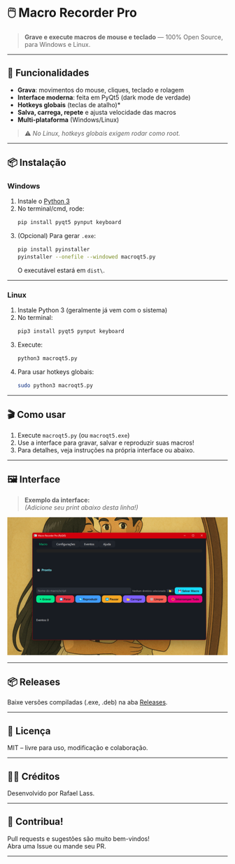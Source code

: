 # 🖱️ Macro Recorder Pro

> **Grave e execute macros de mouse e teclado** — 100% Open Source, para Windows e Linux.

---

## 🚀 Funcionalidades

- **Grava**: movimentos do mouse, cliques, teclado e rolagem
- **Interface moderna**: feita em PyQt5 (dark mode de verdade)
- **Hotkeys globais** (teclas de atalho)*
- **Salva, carrega, repete** e ajusta velocidade das macros
- **Multi-plataforma** (Windows/Linux)

> ⚠️ *No Linux, hotkeys globais exigem rodar como root.*

---

## 📦 Instalação

### **Windows**

1. Instale o [Python 3](https://www.python.org/downloads/)
2. No terminal/cmd, rode:
    ```sh
    pip install pyqt5 pynput keyboard
    ```
3. (Opcional) Para gerar `.exe`:
    ```sh
    pip install pyinstaller
    pyinstaller --onefile --windowed macroqt5.py
    ```
    O executável estará em `dist\`.

---

### **Linux**

1. Instale Python 3 (geralmente já vem com o sistema)
2. No terminal:
    ```sh
    pip3 install pyqt5 pynput keyboard
    ```
3. Execute:
    ```sh
    python3 macroqt5.py
    ```
4. Para usar hotkeys globais:
    ```sh
    sudo python3 macroqt5.py
    ```

---

## 🎬 Como usar

1. Execute `macroqt5.py` (ou `macroqt5.exe`)
2. Use a interface para gravar, salvar e reproduzir suas macros!
3. Para detalhes, veja instruções na própria interface ou abaixo.

---

## 🖼️ Interface

> **Exemplo da interface:**  
> *(Adicione seu print abaixo desta linha!)*

![Macro Recorder Pro Print](./screenshot.png)

---

## 📦 Releases

Baixe versões compiladas (.exe, .deb) na aba [Releases](https://github.com/SEUUSUARIO/macro-recorder-pro/releases).

---

## 📜 Licença

MIT – livre para uso, modificação e colaboração.

---

## 👨‍💻 Créditos

Desenvolvido por Rafael Lass.

---

## 🤝 Contribua!

Pull requests e sugestões são muito bem-vindos!  
Abra uma Issue ou mande seu PR.

---
